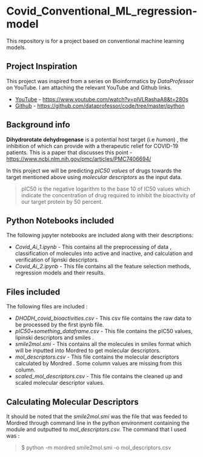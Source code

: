 # Covid_Conventional_ML_regression-model
This repository is for a project based on conventional machine learning models.
## Project Inspiration 
This project was inspired from a series on Bioinformatics by *DataProfessor* on YouTube. I am attaching the relevant YouTube and Github links.
* <ins>YouTube</ins> - https://www.youtube.com/watch?v=plVLRashaA8&t=280s
* <ins>Github</ins> - https://github.com/dataprofessor/code/tree/master/python
## Background info 
**Dihydrorotate dehydrogenase** is a potential host target (i.e *human*) , the inhibition of which can provide with a therapeutic relief for COVID-19 patients. This is a paper that discusses this point - https://www.ncbi.nlm.nih.gov/pmc/articles/PMC7406694/

In this project we will be predicting *pIC50 values* of drugs towards the target mentioned above using *molecular descriptors* as the input data.
>pIC50 is the negative logarithm to the base 10 of IC50 values which indicate the concentration of drug required to inhibit the bioactivity of our target protein by 50 percent.
## Python Notebooks included 
The following jupyter notebooks are included along with their descriptions:

* *Covid\_Ai\_1.ipynb* - This contains all the preprocessing of data , classification of molecules into active and inactive, and calculation 
 and verification of lipnski descriptors.
* *Covid\_Ai\_2.ipynb* - This file contains all the feature selection methods, regression models and their results.
## Files included 
The following files are included :

* *DHODH\_covid\_bioactivities.csv* - This csv file contains the raw data to be processed by the first ipynb file.
* *pIC50+something\_dataframe.csv* - This file contains the pIC50 values, lipinski descriptors and smiles .
* *smile2mol.smi* - This contains all the molecules in smiles format which will be inputted into Mordred to get molecular descriptors.
* *mol\_descriptors.csv* - This file contains the molecular descriptors calculated by Mordred . Some column values are missing from 
 this column.
* *scaled\_mol\_descriptors.csv* - This file contains the cleaned up and scaled molecular descriptor values.

## Calculating Molecular Descriptors 
It should be noted that the *smile2mol.smi* was the file that was feeded to Mordred through command line in the python environment containing the module and outputted to *mol_descriptors.csv.* The command that I used was :
> $ python -m mordred smile2mol.smi -o mol_descriptors.csv

